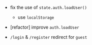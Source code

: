 - fix the use of `state.auth.loadUser()`

  - use `localStorage`

- [refactor] improve `auth.loadUser`

- `/login` & `/register` redirect for `guest`
